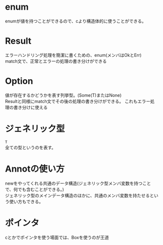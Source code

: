 # enum
enumが値を持つことができるので、cより構造体的に使うことができる。

# Result
エラーハンドリング処理を簡潔に書くための、enum(メンバはOkとErr)
<br>
match文で、正常とエラーの処理の書き分けができる

# Option
値が存在するかどうかを表す列挙型。(Some(T)またはNone)
<br>
Resultと同様にmatch文でその後の処理の書き分けができる。
これもエラー処理の書き分けに使える


# ジェネリック型
```T``` 
<br>
全ての型というのを表す。

# Annotの使い方
newをやってくれる共通のデータ構造(ジェネリック型メンバ変数を持つことで、何でも含むことができる。)
<br>
ジェネリック型のメインデータ構造のほかに、共通のメンバ変数を持たせるという使い方もできる。

# ポインタ
cとかでポインタを使う場面では、Boxを使うのが王道
